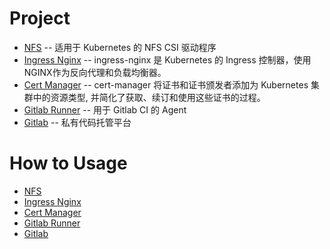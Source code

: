 # Project

- [NFS](https://github.com/kubernetes-csi/csi-driver-nfs) -- 适用于 Kubernetes 的 NFS CSI 驱动程序
- [Ingress Nginx](https://github.com/kubernetes/ingress-nginx) -- ingress-nginx 是 Kubernetes 的 Ingress 控制器，使用NGINX作为反向代理和负载均衡器。
- [Cert Manager](https://github.com/cert-manager/cert-manager) -- cert-manager 将证书和证书颁发者添加为 Kubernetes 集群中的资源类型, 并简化了获取、续订和使用这些证书的过程。
- [Gitlab Runner](https://archives.docs.gitlab.com/15.11/runner/configuration/) -- 用于 Gitlab CI 的 Agent
- [Gitlab](https://archives.docs.gitlab.com/15.11/ee/) -- 私有代码托管平台

# How to Usage

- [NFS](NFS/README.md)
- [Ingress Nginx](Ingress-Nginx/README.md)
- [Cert Manager](Cert-Manager/README.md)
- [Gitlab Runner](Gitlab-Runner/README.md)
- [Gitlab](Gitlab/README.md)